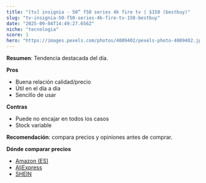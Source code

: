 ```yaml
---
title: "[tv] insignia - 50” f50 series 4k fire tv | $150 (bestbuy)"
slug: "tv-insignia-50-f50-series-4k-fire-tv-150-bestbuy"
date: "2025-09-04T14:49:27.656Z"
niche: "tecnologia"
score: 1
hero: "https://images.pexels.com/photos/4009402/pexels-photo-4009402.jpeg?auto=compress&cs=tinysrgb&fit=crop&h=627&w=1200&auto=compress&cs=tinysrgb&w=1024&h=576&fit=crop"
---
```


**Resumen**: Tendencia destacada del día.

**Pros**
- Buena relación calidad/precio
- Útil en el día a día
- Sencillo de usar

**Contras**
- Puede no encajar en todos los casos
- Stock variable

**Recomendación**: compara precios y opiniones antes de comprar.

**Dónde comparar precios**
- [Amazon (ES)](https://www.amazon.es/s?k=%5Btv%5D+insignia+-+50%E2%80%9D+f50+series+4k+fire+tv+%7C+%24150+%28bestbuy%29&language=es_ES&tag=teknovashop25-21)
- [AliExpress](https://es.aliexpress.com/wholesale?SearchText=%5Btv%5D+insignia+-+50%E2%80%9D+f50+series+4k+fire+tv+%7C+%24150+%28bestbuy%29)
- [SHEIN](https://es.shein.com/pdsearch?keyword=%5Btv%5D+insignia+-+50%E2%80%9D+f50+series+4k+fire+tv+%7C+%24150+%28bestbuy%29)
